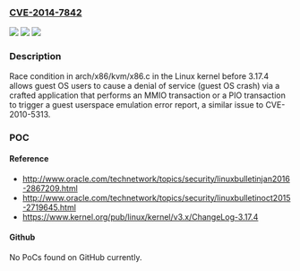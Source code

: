 ### [CVE-2014-7842](https://cve.mitre.org/cgi-bin/cvename.cgi?name=CVE-2014-7842)
![](https://img.shields.io/static/v1?label=Product&message=n%2Fa&color=blue)
![](https://img.shields.io/static/v1?label=Version&message=%3D%20n%2Fa%20&color=brighgreen)
![](https://img.shields.io/static/v1?label=Vulnerability&message=n%2Fa&color=brighgreen)

### Description

Race condition in arch/x86/kvm/x86.c in the Linux kernel before 3.17.4 allows guest OS users to cause a denial of service (guest OS crash) via a crafted application that performs an MMIO transaction or a PIO transaction to trigger a guest userspace emulation error report, a similar issue to CVE-2010-5313.

### POC

#### Reference
- http://www.oracle.com/technetwork/topics/security/linuxbulletinjan2016-2867209.html
- http://www.oracle.com/technetwork/topics/security/linuxbulletinoct2015-2719645.html
- https://www.kernel.org/pub/linux/kernel/v3.x/ChangeLog-3.17.4

#### Github
No PoCs found on GitHub currently.


